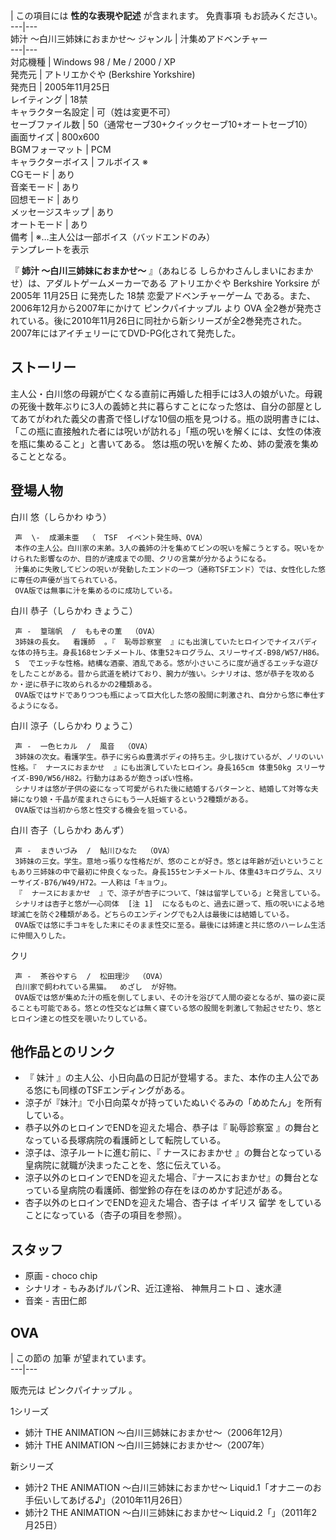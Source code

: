 |  この項目には **性的な表現や記述** が含まれます。  免責事項  もお読みください。  
---|---  
姉汁 ～白川三姉妹におまかせ～  ジャンル  |  汁集めアドベンチャー   
---|---  
対応機種  |  Windows  98  /  Me  /  2000  /  XP   
発売元  |  アトリエかぐや  (Berkshire Yorkshire)   
発売日  |  2005年11月25日   
レイティング  |  18禁   
キャラクター名設定  |  可（姓は変更不可）   
セーブファイル数  |  50（通常セーブ30+クイックセーブ10+オートセーブ10）   
画面サイズ  |  800x600   
BGMフォーマット  |  PCM   
キャラクターボイス  |  フルボイス  ※   
CGモード  |  あり   
音楽モード  |  あり   
回想モード  |  あり   
メッセージスキップ  |  あり   
オートモード  |  あり   
備考  |  ※…主人公は一部ボイス（バッドエンドのみ）   
テンプレートを表示  
  
『 **姉汁 〜白川三姉妹におまかせ〜** 』（あねじる しらかわさんしまいにおまかせ）は、アダルトゲームメーカーである  アトリエかぐや
Berkshire Yorksire  が  2005年  11月25日  に発売した  18禁  恋愛アドベンチャーゲーム
である。また、2006年12月から2007年にかけて  ピンクパイナップル  より  OVA
全2巻が発売されている。後に2010年11月26日に同社から新シリーズが全2巻発売された。2007年にはアイチェリーにてDVD-PG化されて発売した。

##  ストーリー  

主人公・白川悠の母親が亡くなる直前に再婚した相手には3人の娘がいた。母親の死後十数年ぶりに3人の義姉と共に暮らすことになった悠は、自分の部屋としてあてがわれた義父の書斎で怪しげな10個の瓶を見つける。瓶の説明書きには、「この瓶に直接触れた者には呪いが訪れる」「瓶の呪いを解くには、女性の体液を瓶に集めること」と書いてある。
悠は瓶の呪いを解くため、姉の愛液を集めることとなる。

##  登場人物  

白川 悠（しらかわ ゆう）

     声  \-  成瀬未亜  （  TSF  イベント発生時、OVA） 
     本作の主人公。白川家の末弟。3人の義姉の汁を集めてビンの呪いを解こうとする。呪いをかけられた影響なのか、目的が達成までの間、クリの言葉が分かるようになる。 
     汁集めに失敗してビンの呪いが発動したエンドの一つ（通称TSFエンド）では、女性化した悠に専任の声優が当てられている。 
     OVA版では無事に汁を集めるのに成功している。 
白川 恭子（しらかわ きょうこ）

     声 -  篁瑞帆  /  ももぞの薫  （OVA） 
     3姉妹の長女。  看護師  。『  恥辱診察室  』にも出演していたヒロインでナイスバディな体の持ち主。身長168センチメートル、体重52キログラム、スリーサイズ-B98/W57/H86。 
     S  でエッチな性格。結構な酒豪、酒乱である。悠が小さいころに度が過ぎるエッチな遊びをしたことがある。昔から武道を続けており、腕力が強い。シナリオは、悠が恭子を攻めるか・逆に恭子に攻められるかの2種類ある。 
     OVA版ではサドでありつつも瓶によって巨大化した悠の股間に刺激され、自分から悠に奉仕するようになる。 
白川 涼子（しらかわ りょうこ）

     声 -  一色ヒカル  /  風音  （OVA） 
     3姉妹の次女。看護学生。恭子に劣らぬ豊満ボディの持ち主。少し抜けているが、ノリのいい性格。『  ナースにおまかせ  』にも出演していたヒロイン。身長165cm 体重50kg スリーサイズ-B90/W56/H82。行動力はあるが飽きっぽい性格。 
     シナリオは悠が子供の姿になって可愛がられた後に結婚するパターンと、結婚して対等な夫婦になり娘・千晶が産まれさらにもう一人妊娠するという2種類がある。 
     OVA版では当初から悠と性交する機会を狙っている。 
白川 杏子（しらかわ あんず）

     声 -  まきいづみ  /  鮎川ひなた  （OVA） 
     3姉妹の三女。学生。意地っ張りな性格だが、悠のことが好き。悠とは年齢が近いということもあり三姉妹の中で最初に仲良くなった。身長155センチメートル、体重43キログラム、スリーサイズ-B76/W49/H72。一人称は「キョウ」。 
     『  ナースにおまかせ  』で、涼子が杏子について、「妹は留学している」と発言している。 
     シナリオは杏子と悠が一心同体  [注 1]  になるものと、過去に遡って、瓶の呪いによる地球滅亡を防ぐ2種類がある。どちらのエンディングでも2人は最後には結婚している。 
     OVA版では悠に手コキをした末にそのまま性交に至る。最後には姉達と共に悠のハーレム生活に仲間入りした。 
クリ

     声 -  茶谷やすら  /  松田理沙  （OVA） 
     白川家で飼われている黒猫。  めざし  が好物。 
     OVA版では悠が集めた汁の瓶を倒してしまい、その汁を浴びて人間の姿となるが、猫の姿に戻ることも可能である。悠との性交などは無く寝ている悠の股間を刺激して勃起させたり、悠とヒロイン達との性交を覗いたりしている。 

##  他作品とのリンク  

  * 『  妹汁  』の主人公、小日向晶の日記が登場する。また、本作の主人公である悠にも同様のTSFエンディングがある。 
  * 涼子が『妹汁』で小日向菜々が持っていたぬいぐるみの「めめたん」を所有している。 
  * 恭子以外のヒロインでENDを迎えた場合、恭子は『  恥辱診察室  』の舞台となっている長塚病院の看護師として転院している。 
  * 涼子は、涼子ルートに進む前に、『  ナースにおまかせ  』の舞台となっている皇病院に就職が決まったことを、悠に伝えている。 
  * 涼子以外のヒロインでENDを迎えた場合、『ナースにおまかせ』の舞台となっている皇病院の看護師、御堂鈴の存在をほのめかす記述がある。 
  * 杏子以外のヒロインでENDを迎えた場合、杏子は  イギリス  留学  をしていることになっている（杏子の項目を参照）。 

##  スタッフ  

  * 原画 -  choco chip 
  * シナリオ - もみあげルパンR、近江達裕、  神無月ニトロ  、速水漣 
  * 音楽 -  吉田仁郎 

##  OVA  

|  この節の  加筆  が望まれています。  
---|---  
  
販売元は  ピンクパイナップル  。

1シリーズ

  * 姉汁 THE ANIMATION 〜白川三姉妹におまかせ〜（2006年12月） 
  * 姉汁 THE ANIMATION 〜白川三姉妹におまかせ〜（2007年） 

新シリーズ

  * 姉汁2 THE ANIMATION 〜白川三姉妹におまかせ〜 Liquid.1「オナニーのお手伝いしてあげる♪」（2010年11月26日） 
  * 姉汁2 THE ANIMATION 〜白川三姉妹におまかせ〜 Liquid.2「」（2011年2月25日） 

